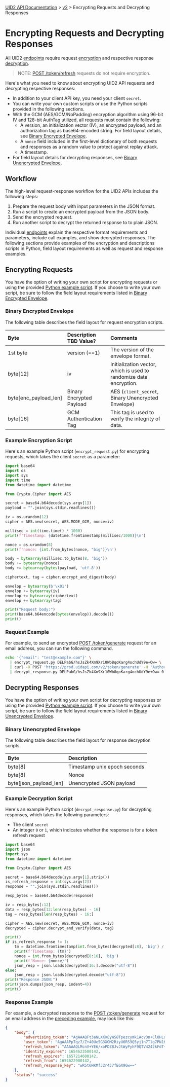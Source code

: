 [UID2 API Documentation](../../README.md) > [v2](./README.md) > Encrypting Requests and Decrypting Responses

# Encrypting Requests and Decrypting Responses

All UID2 [endpoints](./endpoints/README.md) require request [encryption](#encrypting-requests) and respective response [decryption](#decrypting-responses). 

>NOTE: [POST /token/refresh](./endpoints/post-token-refresh.md) requests do not require encryption.

Here's what you need to know about encrypting UID2 API requests and decrypting respective responses:

- In addition to your client API key, you need your client `secret`.
- You can write your own custom scripts or use the Python scripts provided in the following sections.
- With the GCM (AES/GCM/NoPadding) encryption algorithm using 96-bit IV and 128-bit AuthTag utilized, all requests must contain the following:
  - A version, an initialization vector (IV), an encrypted payload, and an authorization tag as base64-encoded string. For field layout details, see [Binary Encrypted Envelope](#binary-encrypted-envelope).
  - A `nonce` field included in the first-level dictionary of both requests and responses as a random value to protect against replay attack.
  - A timestamp.
- For field layout details for decrypting responses, see [Binary Unencrypted Envelope](#binary-unencrypted-envelope).

## Workflow

The high-level request-response workflow for the UID2 APIs includes the following steps:

1. Prepare the request body with input parameters in the JSON format.
2. Run a script to create an encrypted payload from the JSON body.
3. Send the encrypted request.
4. Run another script to decrypt the returned response to to plain JSON.

Individual [endpoints](./endpoints/README.md) explain the respective format requirements and parameters, include call examples, and show decrypted responses. The following sections provide examples of the encryption and descriptions scripts in Python, field layout requirements as well as request and response examples. 

## Encrypting Requests

You have the option of writing your own script for encrypting requests or using the provided [Python example script](#example-encryption-script). If you choose to write your own script, be sure to follow the field layout requirements listed in [Binary Encrypted Envelope](#binary-encrypted-envelope).

### Binary Encrypted Envelope

The following table describes the field layout for request encryption scripts.

| Byte | Description TBD Value? | Comments |
| :--- | :--- | :--- |
| 1st byte | version (==1) | The version of the envelope format. |
| byte[12] | iv | Initialization vector, which is used to randomize data encryption. |
| byte[enc_payload_len] | Binary Encrypted Payload | AES (`client_secret`, Binary Unencrypted Envelope) |
| byte[16] | GCM Authentication Tag | This tag is used to verify the integrity of data. |

### Example Encryption Script

Here's an example Python script (`encrypt_request.py`) for encrypting requests, which takes the client `secret` as a parameter:

```py
import base64
import os
import sys
import time
from datetime import datetime

from Crypto.Cipher import AES

secret = base64.b64decode(sys.argv[1])
payload = "".join(sys.stdin.readlines())

iv = os.urandom(12)
cipher = AES.new(secret, AES.MODE_GCM, nonce=iv)

millisec = int(time.time() * 1000)
print(f'Timestamp: {datetime.fromtimestamp(millisec/1000)}\n')

nonce = os.urandom(8)
print(f'nonce: {int.from_bytes(nonce, "big")}\n')

body = bytearray(millisec.to_bytes(8, 'big'))
body += bytearray(nonce)
body += bytearray(bytes(payload, 'utf-8'))

ciphertext, tag = cipher.encrypt_and_digest(body)

envelop = bytearray(b'\x01')
envelop += bytearray(iv)
envelop += bytearray(ciphertext)
envelop += bytearray(tag)

print("Request body:")
print(base64.b64encode(bytes(envelop)).decode())
print()
```
### Request Example

For example, to send an encrypted [POST /token/generate](./endpoints/post-token-generate.md) request for an email address, you can run the following command.

```sh
echo '{"email": "test@example.com"}' \
  | encrypt_request.py DELPabG/hsJsZk4Xm9Xr10Wb8qoKarg4ochUdY9e+Ow= \
  | curl -X POST 'https://prod.uidapi.com/v2/token/generate' -H 'Authorization: Bearer YourTokenBV3tua4BXNw+HVUFpxLlGy8nWN6mtgMlIk=' \
  | decrypt_response.py DELPabG/hsJsZk4Xm9Xr10Wb8qoKarg4ochUdY9e+Ow= 0
```

## Decrypting Responses

You have the option of writing your own script for decrypting responses or using the provided [Python example script](#example-decryption-script). If you choose to write your own script, be sure to follow the field layout requirements listed in [Binary Unencrypted Envelope](#binary-unencrypted-envelope).


### Binary Unencrypted Envelope

The following table describes the field layout for response decryption scripts.

| Byte | Description |
| :--- | :--- |
| byte[8] | Timestamp unix epoch seconds |
| byte[8] | Nonce |
| byte[json_payload_len] | Unencrypted JSON payload |

### Example Decryption Script

Here's an example Python script (`decrypt_response.py`) for decrypting responses, which takes the following parameters:

- The client `secret`
- An integer `0` or `1`, which indicates whether the response is for a token refresh request

```py
import base64
import json
import sys
from datetime import datetime

from Crypto.Cipher import AES

secret = base64.b64decode(sys.argv[1].strip())
is_refresh_response = int(sys.argv[2])
response = "".join(sys.stdin.readlines())

resp_bytes = base64.b64decode(response)

iv = resp_bytes[:12]
data = resp_bytes[12:len(resp_bytes) - 16]
tag = resp_bytes[len(resp_bytes) - 16:]

cipher = AES.new(secret, AES.MODE_GCM, nonce=iv)
decrypted = cipher.decrypt_and_verify(data, tag)

print()
if is_refresh_response != 1:
    tm = datetime.fromtimestamp(int.from_bytes(decrypted[:8], 'big') / 1000)
    print(f'Timestamp: {tm}')
    nonce = int.from_bytes(decrypted[8:16], 'big')
    print(f'Nonce: {nonce}')
    json_resp = json.loads(decrypted[16:].decode("utf-8"))
else:
    json_resp = json.loads(decrypted.decode("utf-8"))
print("Response JSON:")
print(json.dumps(json_resp, indent=4))
print()
```
### Response Example

For example, a decrypted response to the [POST /token/generate](./endpoints/post-token-generate.md) request for an email address in the [preceding example](#request-example), may look like this:

```json
{
    "body": {
        "advertising_token": "AgAAAQFt3aNLXKXEyWS8Tpezcymk1Acv3n+ClOHLdAgqR0kt0Y+pQWSOVaW0tsKZI4FOv9K/rZH9+c4lpm2DBpmFJqjdF6FAaAzva5vxDIX/67UOspsYtiwxH73zU7Fj8PhVf1JcpsxUHRHzuk3vHF+ODrM13A8NAVlO1p0Wkb+cccIIhQ==",
        "user_token": "AgAAAPpTqz7/Z+40Ue5G3XOM2RiyU6RS9Q5yj1n7Tlg7PN1K1LZWejvo8Er7A+Q8KxdXdj0OrKRf/XEGWsyUJscRNu1bg/MK+5AozvoJKUca8b10eQdYU86ZOHPH7pFnFhD5WHs=",
        "refresh_token": "AAAAAQLMcnV+YE6/xoPDZBJvJtWyPyhF9QTV4242kFdT+DE/OfKsQ3IEkgCqD5jmP9HuR4O3PNSVnCnzYq2BiDDz8SLsKOo6wZsoMIn95jVWBaA6oLq7uUGY5/g9SUOfFmX5uDXUvO0w2UCKi+j9OQhlMfxTsyUQUzC1VQOx6ed/gZjqH/Sw6Kyk0XH7AlziqSyyXA438JHqyJphGVwsPl2LGCH1K2MPxkLmyzMZ2ghTzrr0IgIOXPsL4lXqSPkl/UJqnO3iqbihd66eLeYNmyd1Xblr3DwYnwWdAUXEufLoJbbxifGYc+fPF+8DpykpyL9neq3oquxQWpyHsftnwYaZT5EBZHQJqAttHUZ4yQ==",
        "identity_expires": 1654623500142,
        "refresh_expires": 1657214600142,
        "refresh_from": 1654622900142,
        "refresh_response_key": "wR5t6HKMfJ2r4J7fEGX9Gw=="
    },
    "status": "success"
}
```
